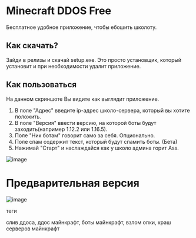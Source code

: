 # Minecraft DDOS Free

Бесплатное удобное приложение, чтобы ебошить школоту.

## Как скачать?

Зайди в релизы и скачай setup.exe. Это просто установщик, который установит и при необходимости удалит приложение.

## Как пользоваться


На данном скриншоте Вы видите как выглядит приложение.
1) В поле "Адрес" введите ip-адрес школо-сервера, который вы хотите положить. 
2) В поле "Версия" ввести версию, на которой боты будут заходить(например 1.12.2 или 1.16.5).
3) Поле "Ник ботам" говорит само за себя. Опционально.
4) Поле спам содержит текст, который будут спамить боты. (Бета)
5) Нажимай "Старт" и наслаждайся как у школо админа горит Ass.


![image](https://user-images.githubusercontent.com/93156853/208642338-2b2c79f1-7267-481b-9486-4e11fe2ccf6d.png)



# Предварительная версия

![image](https://user-images.githubusercontent.com/93156853/215139488-3b0fcf46-032c-4928-abf7-f92625efbf2b.png)



теги

слив ддоса, ддос майнкрафт, боты майнкрафт, взлом опки, краш серверов майнкрафт
